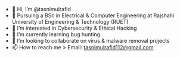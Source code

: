 - 👋 Hi, I’m @tasnimulrafid
- 📖 Pursuing a BSc in Electrical & Computer Engineering at Rajshahi University of Engineering & Technology (RUET)
- 👀 I’m interested in Cybersecurity & Ethical Hacking
- 🌱 I’m currently learning bug hunting
- 💞️ I’m looking to collaborate on virus & malware removal projects
- 📫 How to reach me > Email: tasnimulrafid112@gmail.com

<!---
tasnimulrafid/tasnimulrafid is a ✨ special ✨ repository because its `README.md` (this file) appears on your GitHub profile.
You can click the Preview link to take a look at your changes.
--->
